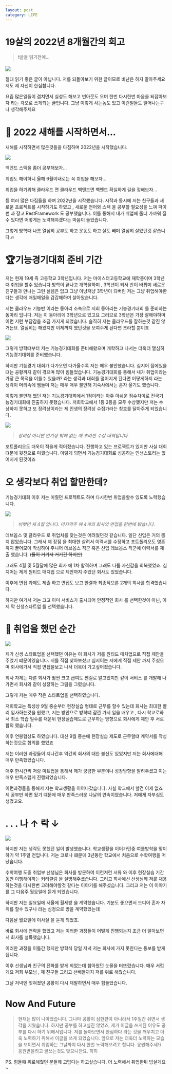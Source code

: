 ```yaml
---
layout: post
category: LIFE
---
```

# 19살의 2022년 8개월간의 회고
> ❗글을 읽기전에...


![](https://velog.velcdn.com/images/lot8229/post/a7c16bab-822a-4b4c-a73f-c2e3ab9dc897/image.png)

절대 읽기 좋은 글이 아닙니다. 저를  되돌아보기 위한 글이므로 비난은 하지 말아주세요 저도 제 자신이 한심합니다. 

요즘 많은일들이 겹치면서 실성도 해보고 번아웃도 오며 한번 다시한번 마음을 되잡아보자 라는 각오로 쓰게되는 글입니다.
그냥 이렇게 사는놈도 있고 이런일들도 일어나는구나 생각해주세요 


# 🙌  2022 새해를 시작하면서...

새해를 시작하면서 많은것들을 다짐하며 2022년을 시작했습니다. 


![](https://velog.velcdn.com/images/lot8229/post/b537f607-509b-473a-a398-66bb80e54050/image.png)



백엔드 스택을 좀더 공부해보자...

취업도 해야하니 올해 6월이내로는 꼭 취업을 해보자...

취업을 하기위해 클라우드 면 클라우드 백엔드면 백엔드 확실하게 길을 정해보자...

등 여러 많은 다짐들을 하며 2022년을 시작했습니다.
시작과 동시에 저는 친구들과 새로운 프로젝트를 시작하기도 하였고 , 
새로운 언어와 스택 을 공부할 필요성을 느껴 
파이썬 과 장고 RestFramework 도 공부했습니다.
이를 통해서 내가 취업에 좀더 가까워 질수 있다면 어떻게든 노력해야겠다는 마음이 들었습니다.

그렇게 방학때 나름 열심히 공부도 하고 운동도 하고 살도 빼며 열심히 살았던것 같습니다.🔥

#  🏆️기능경기대회 준비 기간 

저는 현재 19세 즉 고등학교 3학년입니다. 저는 마이스터고등학교에 재학중이며 3학년때 취업을 할수 있습니다.방학이 끝나고 개학을하며 , 3학년이 되서 반이 바뀌며 새로운 친구들과 만나는 그런 설렘은 없고 그냥 이냥저냥 3학년이 되버린 저는 그냥 취업해야한다는 생각에 매일매일을 갑갑해하며 살아왔습니다.

저는 클라우드 기능반 이라는 동아리 소속으로 저희 동아리는 기능경기대회 를 준비하는 동아리 입니다. 저는 이 동아리에 3학년으로 있고요 그러므로 3학년은 가장 잘해야하며 이런 저런 부담감을 조금 가지게 되었습니다. 솔직히 저는 클라우드를 잘하는것 같진 않거든요. 열심히는 해왔지만 이제까지 했던것을 보여주게 된다면 초라할 뿐이죠

![](https://velog.velcdn.com/images/lot8229/post/5bf2d0c2-35ba-44b1-91b2-aeeaaf216c32/image.png)


그렇게 방학떄부터 저는 기능경기대회를 준비해왔으며 개학하고 나서는 더욱더 열심히 기능경기대회를 준비했습니다.

하지만 기능경기 대회가 다가오면 다가올수록 저는 매우 불안했습니다. 심지어 집에있을떄는 공황까지 같이 겪으며 많이 힘들었습니다.
기능경기대회를 통해서 내가 취업이라는 가장 큰 목적을 이룰수 있을까? 라는 생각과 대회를 떨어지게 된다면 어떻게하지 라는 생각이 머리속에 멤돌며 저는 매우 매우 불안해 기숙사에서는 혼자 울기도 했습니다. 


이렇게 불안해 했던 저는 기능경기대회에서 1점이라는 아주 아쉬운 점수차이로 전국기능경기대회에 진출하지 못했습니다. 저희학교에서 1등 2등을 모두 수상했지만 저는 수상하지 못하고 또 장려상이라는 제 인생의 장려상 수집가라는 칭호를 달아주게 되었습니다.

![](https://velog.velcdn.com/images/lot8229/post/a1677ba4-41a7-4095-8df0-cb0f483321c5/image.png)

> _*장려상 아니면 인기상 밖에 없는 제 초라한 수상 내역입니다.*_

포트폴리오도 더욱이 적을게 적어졌습니다. 진행하고 있는 프로젝트가 있지만 사실 대회떄문에 뒷전으로 미뤘습니다.
이렇게 되면서 기능경기대회로 성공하는 인생스토리는 없어지게 된것이죠

# 오 생각보다 취업 할만한데?

기능경기대회 이후 저는 미뤘던 프로젝트도 하며 다시한번 취업을할수 있도록 노력했습니다.

![](https://velog.velcdn.com/images/lot8229/post/82de7a9f-3c99-4306-a6da-bc0aff9996bc/image.png)
> *바빳던 제 4월 입니다. 마지막주 에 4개의 회사의 면접을 한번에 봤습니다.*

데브옵스 및 클라우드 로 취업처를  찾는것은 어려웠던것 같습니다. 일단 신입은 거의 뽑지 않았습니다. 그래서 제 장점 을 최대한 살려서 이력서를 수정하고 포트폴리오도 영혼까지 끌어모아 작성하여 주니어 데브옵스 직군 혹은 신입 데브옵스 직군에 이력서를 제출 했습니다. ~~(둘이 거기서 거기긴 하지만)~~ 

그래도 4월 및 5월달에 많은 회사 에 1차 합격하며 그래도 나름 자신감을 회복했었죠. 
심지어는 제게 원티드 매치업 으로 제안까지 주었던 회사도 있었습니다. 


이후에 면접 과제도 제출 하고 면접도 보고 한결과 최종적으론 2개의 회사를 합격했습니다. 

하지만 여기서 저는 크고 이미 서비스가 출시되어 안정적인 회사 를 선택한것이 아닌, 
이제 막 신생스타트업 를 선택했습니다. 

# 🎉 취업을 했던 순간

![](https://velog.velcdn.com/images/lot8229/post/1920ee76-9426-46e1-9cc2-7cd6b06c499a/image.png)

제가 신생 스타트업을 선택했던 이유는 이 회사가 저를 원티드 매치업으로 직접 제안을 주었기 떄문이였습니다. 저를 직접 찾아보셨고 심지어는 저에게 직접 제안 까지 주셨으며 회사에가서 직접 면접을보고 나서 더욱더 가고싶어졌습니다.

회사 자체는 다른 회사가 훨씬 크고 급여도 쏀걸로 알고있지만 같이 서비스 를 개발해 나가면서 회사와 같이 성장하는 그림을 그렸습니다.

그렇게 저는 매우 작은 스타트업을 선택하였습니다. 



저희학교는 특성상 9월 중순부터 현장실습 형태로 근무를 할수 있는데 회사는 최대한 빨리 입사하는것을 원했고, 저는 방안으로 방학떄 잠깐 가서 일을 배우고 , 다시 학교로와서 최소 학습 일수를 채운뒤 현장실습제도로 근무하는 방향으로 회사에게 제안 후 서로 합의 했습니다. 

이후 연봉협상도 하였습니다. 대신 9월 중순에 현장실습 제도로 근무할떄 계약서를 작성하는것으로 합의를 했었죠 

저는 이러한 과정들이 지나간후 약간의 회사의 대한 불신도 있었지만 저는 회사에대해 매우 만족했었습니다.

매주 한시간씩 저랑 미트업을 통해서 제가 궁금한 부분이나 성장방향을 알려주셨고 이는 매우 만족스럽게 진행되었습니다.

이런과정들을 통해서 저는 학교생활을 이어나갔습니다. 사실 학교에서 할건 이제 없죠 제 공부만 하면 됬기 떄문에 매우 만족스러운 나날의 연속이였습니다. 저에게 자부심도 생겼고요.

# . . . 나 ↑ 락 ↓

![](https://velog.velcdn.com/images/lot8229/post/7e7cff14-0644-4491-98fd-8d0a17583fe4/image.gif)


하지만 저는 생각도 못했던 일이 발생했습니다. 학교생활을 이어가던중 여름방학을 맞이 하기 약 1주일 전입니다. 저는 코로나 떄문에 3년동안 학교에서 처음으로 수학여행을 떠났습니다. 

수학여행 도중 취업부 선생님은 회사를 방문하여 이런저런 서류 와 이후 현장실습 기간동안 이행해야하는 커리큘럼 을 설명해주셨습니다.
그리고 회사에선 선생님께 저를 채용하는것을 다시한번 고려해야할것 같다는 이야기를 해주셨습니다. 그리고 저는 이 이야기를 그 다음주 월요일에 듣게 되었습니다.

하지만 저는 일요일에 서울에 월세방 을 계약했습니다. 기분도 좋으면서 드디어 혼자 자취를 할수 있구나 라는 심정으로 방을 계약했었는데 

다음날 월요일에 이사실 을 듣게 되었죠.

바로 회사에 연락을 했었고 저는 이러한 과정들이 어떻게 진행되는지 조금 더 알아보면서 회사를 설득했습니다.

이러한 과정을 이틀간 했지만 방학식 당일 저녁 저는 회사에 가지 못한다는 통보를 받게 됩니다.

이후 선생님과 친구의 전화를 받게 되었는데 참아왔던 눈물을 터뜨렸습니다. 매우 서럽게요
저희 부모님 , 제 친구들 그리고 선배들까지 저를 위로 해줬습니다. 

그날 저녁엔 잊혀졌던 공황이 다시 재발하면서 매우 힘들었습니다.

# Now And Future

> 현재는 많이 나아졌습니다. 그나마 공황이 심한편이 아니라서 1주일간 쉬면서 생각을 지웠습니다.
하지만 공부를 하고싶진 않았죠, 제가 이글을 쓰게된 이유도 공부를 다시 하기 위해서입니다. 저를 돌아보면서 한심하다 라는 것을 깨우치고 더욱 노력하기 위해서 이글을 쓰게 되었습니다. 앞으로 저는 더욱더 노력하는 모습을 보이면서 취업하는 그날까지 다시 한번 노력해보려고 합니다. 응원해주세요 응원받을려고 글쓰는것도 맞으니깐요. 히히 

PS. 힘들떄 위로해줬던 분들께 고맙다는 하고싶습니다. 더 노력해서 취업한뒤 밥살게요 ~